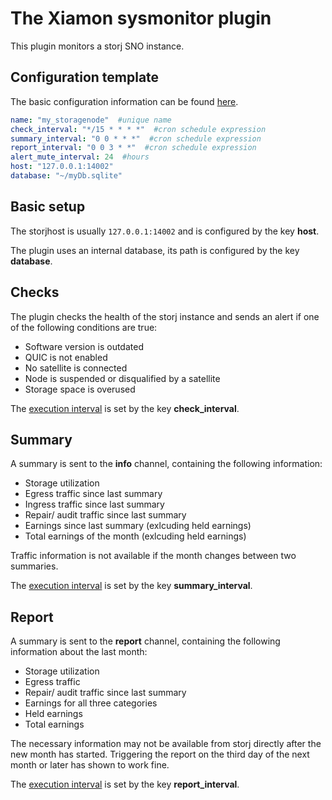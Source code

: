 # The Xiamon sysmonitor plugin

This plugin monitors a storj SNO instance.

## **Configuration template**

The basic configuration information can be found [here](../config_basics.md).

```yaml
name: "my_storagenode"  #unique name
check_interval: "*/15 * * * *"  #cron schedule expression
summary_interval: "0 0 * * *"  #cron schedule expression
report_interval: "0 0 3 * *"  #cron schedule expression
alert_mute_interval: 24  #hours
host: "127.0.0.1:14002"
database: "~/myDb.sqlite"
```

## **Basic setup**

The storjhost is usually `127.0.0.1:14002` and is configured by the key **host**.

The plugin uses an internal database, its path is configured by the key **database**.

## **Checks**

The plugin checks the health of the storj instance and sends an alert if one of the following conditions are true:

- Software version is outdated
- QUIC is not enabled
- No satellite is connected
- Node is suspended or disqualified by a satellite
- Storage space is overused

The [execution interval](../config_basics.md) is set by the key **check_interval**.

## **Summary**

A summary is sent to the **info** channel, containing the following information:

- Storage utilization
- Egress traffic since last summary
- Ingress traffic since last summary
- Repair/ audit traffic since last summary
- Earnings since last summary (exlcuding held earnings)
- Total earnings of the month (exlcuding held earnings)

Traffic information is not available if the month changes between two summaries.

The [execution interval](../config_basics.md) is set by the key **summary_interval**.

## **Report**

A summary is sent to the **report** channel, containing the following information about the last month:

- Storage utilization
- Egress traffic
- Repair/ audit traffic since last summary
- Earnings for all three categories
- Held earnings
- Total earnings

The necessary information may not be available from storj directly after the new month has started. Triggering the report on the third day of the next month or later has shown to work fine.

The [execution interval](../config_basics.md) is set by the key **report_interval**.